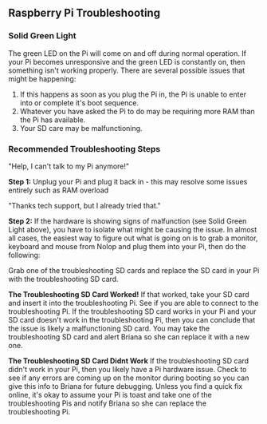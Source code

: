 ## Raspberry Pi Troubleshooting

### Solid Green Light ###
The green LED on the Pi will come on and off during normal operation. 
If your Pi becomes unresponsive and the green LED is constantly on, then something isn't working properly. 
There are several possible issues that might be happening:
1. If this happens as soon as you plug the Pi in, the Pi is unable to enter into or complete it's boot sequence.
2. Whatever you have asked the Pi to do may be requiring more RAM than the Pi has available.
3. Your SD care may be malfunctioning. 


### Recommended Troubleshooting Steps ###
"Help, I can't talk to my Pi anymore!" 

**Step 1:** Unplug your Pi and plug it back in - this may resolve some issues entirely such as RAM overload

"Thanks tech support, but I already tried that."

**Step 2:** If the hardware is showing signs of malfunction (see Solid Green Light above), you have to isolate what might be causing the issue. In almost all cases, the easiest way to figure out what is going on is to grab a monitor, keyboard and mouse from Nolop and plug them into your Pi, then do the following:

Grab one of the troubleshooting SD cards and replace the SD card in your Pi with the troubleshooting SD card. 

**The Troubleshooting SD Card Worked!** If that worked, take your SD card and insert it into the troubleshooting Pi. See if you are able to connect to the troubleshooting Pi. If the troubleshooting SD card works in your Pi and your SD card doesn't work in the troubleshooting Pi, then you can conclude that the issue is likely a malfunctioning SD card. You may take the troubleshooting SD card and alert Briana so she can replace it with a new one. 

**The Troubleshooting SD Card Didnt Work** If the troubleshooting SD card didn't work in your Pi, then you likely have a Pi hardware issue. Check to see if any errors are coming up on the monitor during booting so you can give this info to Briana for future debugging. Unless you find a quick fix online, it's okay to assume your Pi is toast and take one of the troubleshooting Pis and notify Briana so she can replace the troubleshooting Pi. 
